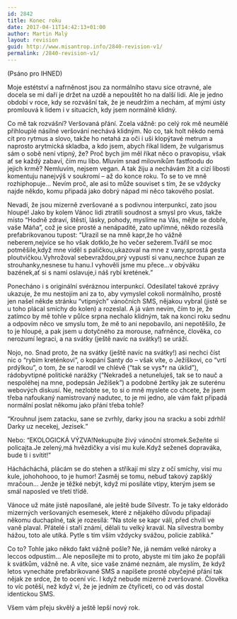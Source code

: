 ```yaml
---
id: 2842
title: Konec roku
date: 2017-04-11T14:42:13+01:00
author: Martin Malý
layout: revision
guid: http://www.misantrop.info/2840-revision-v1/
permalink: /2840-revision-v1/
---
```

(Psáno pro IHNED)

Moje estétství a nafrněnost jsou za normálního stavu sice otravné, ale docela se mi daří je držet na uzdě a nepouštět ho na další lidi. Ale je jedno období v roce, kdy se rozvášní tak, že je neudržím a nechám, ať mými ústy promlouvá k lidem i v situacích, kdy jsem normálně klidný.

Co mě tak rozvášní? Veršovaná přání. Zcela vážně: po celý rok mě neumělé přihlouplé násilné veršování nechává klidným. No co, tak holt někdo nemá cit pro rytmus a slovo, takže ho netahá za oči i uši klopýtavé metrum a naprosto arytmická skladba, a kdo jsem, abych říkal lidem, že vulgarismus sám o sobě není vtipný, že? Proč bych jim měl říkat něco o pravopisu, však ať se každý zabaví, čím mu libo. Mluvím snad milovníkům fastfoodu do jejich krmě? Nemluvím, nejsem vegan. A tak žiju a nechávám žít a cizí libosti komentuju nanejvýš v soukromí &#8211; až do konce roku. To se to ve mně rozhiphopuje… Nevím proč, ale asi to může souviset s tím, že se vždycky najde někdo, komu připadá jako dobrý nápad mi něco takového poslat.

Nevadí, že jsou mizerně zveršované a s podivnou interpunkcí, zato jsou hloupé! Jako by kolem Vánoc lidi ztratili soudnost a smysl pro vkus, takže místo “Hodně zdraví, štěstí, lásky, pohody, myslíme na Vás, mějte se dobře, vaše Máňa”, což je sice prosté a nenápadité, zato upřímné, někdo rozesílá prefabrikovanou tupost: “Urazil se na mně kapr,že ho vážně neberem,nejvíce se ho však dotklo,že ho večer sežerem.Tvářil se moc potměšile,když mne viděl s paličkou,ukazoval na mne z vany,sprostá gesta ploutvičkou.Vyhrožoval sebevraždou,prý vypustí si vanu,nechce župan ze strouhanky,nesnese tu hanu.I vyhověli jsme mu přece&#8230;v obýváku bazének,ať si s nami oslavuje,i náš rybí kretének.”

Ponecháno i s originální svéráznou interpunkcí. Odesilatel takové zprávy ukazuje, že mu nestojím ani za to, aby vymyslel cokoli normálního, prostě jen našel někde stránku “vtipných” vánočních SMS, nějakou vybral (jistě se u toho plácal smíchy do kolen) a rozeslal. A já vám nevím, čím to je, že zatímco by mě tohle v půlce srpna nechalo klidným, tak na konci roku sednu a odpovím něco ve smyslu tom, že mě to ani nepobavilo, ani nepotěšilo, že to je hloupé, a pak jsem u dotyčného za morouse, nafrněnce, člověka, co nerozumí legraci, a na svátky (ještě navíc na svátky!) se uráží.

Nojo, no. Snad proto, že na svátky (ještě navíc na svátky!) asi nechci číst nic o “rybím kreténkovi”, o kopání Santy do &#8211; však víte, o Ježíškovi, co “vrtí prdýlkou”, o tom, že se narodil ve chlévě (“tak se vys*r na úklid”), rádobyvtipné politické narážky (“Nekradeš a netuneluješ, tak se to nauč a nespoléhej na mne, podepsán Ježíšek”) a podobné žertíky jak ze suterénu webových diskusí. Ne, nezlobte se, to si o mně myslete co chcete, že jsem třeba nafoukaný namistrovaný nadutec, to je mi jedno, ale vám fakt připadá normální poslat někomu jako přání třeba tohle?

“Krouhnul jsem zatacku, sane se zvrhly, darky jsou na sracku a sobi zdrhli! Darky uz necekej, Jezisek.”

Nebo: “EKOLOGICKÁ VÝZVA!Nekupujte živý vánoční stromek.Sežeňte si policajta.Je zelený,má hvězdičky a visí mu kule.Když seženeš dopraváka, bude ti i svítit!”

Háchácháchá, plácám se do stehen a stříkají mi slzy z očí smíchy, visí mu kule, johohohooo, to je humor! Zasměj se tomu, nebuď takový zapšklý mračoun… Jenže je těžké nebýt, když mi posíláte vtipy, kterým jsem se smál naposled ve třetí třídě.

Vánoce už máte jistě naposílané, ale ještě bude Silvestr. To je taky eldorádo mizerných veršovaných esemesek, které z nějakého důvodu připadají někomu duchaplné, tak je rozesílá: “Na stole se kapr válí, před chvílí ve vaně plaval. Přátelé i staří známí, dělali tu velký kravál. Na silvestra bomby hážou, toto ale utíká. Pytle s tím vším vždycky svážou, policie zabliká.”

Co to? Tohle jako někdo fakt vážně pošle? Ne, já nemám velké nároky a leccos odpustím… Ale neposílejte mi to proto, abyste mi tím jako že popřáli k svátkům, vážně ne. A víte, sice vaše známé neznám, ale myslím, že když letos vynecháte prefabrikované SMS a napíšete prosté obyčejné přání tak nějak ze srdce, že to ocení víc. I když nebude mizerně zveršované. Člověka to víc potěší, než když ví, že je jedním ze čtyřiceti, co od vás dostal identickou SMS.

Všem vám přeju skvělý a ještě lepší nový rok.